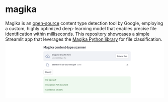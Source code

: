 # magika
Magika is an [open-source](https://github.com/google/magika) content type detection tool by Google, employing a custom, highly optimized deep-learning model that enables precise file identification within milliseconds. This repository showcases a simple Streamlit app that leverages the [Magika Python library](https://github.com/google/magika/blob/main/python/DOCS.md) for file classification.
<img src="./images/magika.png" alt="magika content-type scanner"/>

